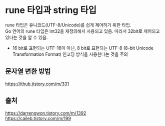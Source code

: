 # rune 타입과 string 타입  

rune 타입은 유니코드(UTF-8/Unicode)를 쉽게 제어하기 위한 타입.  
Go 언어의 rune 타입은 int32을 재정의해서 사용되고 있음. 따라서 32bit로 제어되고 있다는 것을 알 수 있음.  

* 16 bit로 표현되는 UTF-16이 아닌, 8 bit로 표현되는 UTF-8 (8-bit Unicode Transformation Format) 인코딩 방식을 사용한다는 것을 주의  


## 문자열 변환 방법  
https://ithub.tistory.com/m/331  

## 출처  
https://darrengwon.tistory.com/m/1392  
https://caileb.tistory.com/m/199  

